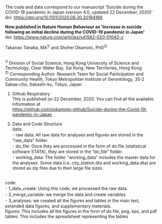 The code and data correspond to our manuscript ‘Suicide during the COVID-19 pandemic in Japan (version 4.0, updated 22 December, 2020)’ <br>
doi: https://doi.org/10.1101/2020.08.30.20184168 <br>

<b> Now published in Nature Human Behaviour as 'Increase in suicide following an initial decline during the COVID-19 pandemic in Japan' </b><br> 
doi: https://www.nature.com/articles/s41562-020-01042-z <br>

Takanao Tanaka, MA<sup>1)</sup> and Shohei Okamoto, PhD<sup>2)</sup> <br>

<br>
<sup>1)</sup> Division of Social Science, Hong Kong University of Science and Technology, Clear Water Bay, Sai Kung, New Territories, Hong Kong <br>
<sup>2)</sup> Corresponding Author. Research Team for Social Participation and Community Health, Tokyo Metropolitan Institute of Gerontology, 35-2 Sakae-cho, Itabashi-ku, Tokyo, Japan <br>

1.	Github Respiratory <br>
This is published on 22 December, 2020. You can find all the available information at <br>
https://github.com/sokamoto-github/Suicide-during-the-Covid-19-pandemic-in-Japan <br>

2.	Data and Code Structure <br>
data: <br>
･	raw data: All raw data for analyses and figures are stored in the “raw_data” folder. <br>
･	do_file: Once they are processed in the form of do.file (statistical software STATA), they are stored in the “do_file” folder. <br>
･	working_data: The folder “working_data” includes the master data for the analyses. Some data (i.e. city_station.dta and working_data.dta) are stored as zip files due to their large file sizes. <br>
<br>
code:  <br>
･	1_data_create: Using this code, we processed the raw data. <br>
･	2_merge_variable: we merge the data and create variables <br>
･	3_analyses: we created all the figures and tables in the main text, extended data figures, and supplementary materials. <br>
figures: This includes all the figures in the form of do.file, png, eps, and pdf <br>
tables: This includes the spreadsheet representing the tables <br>
